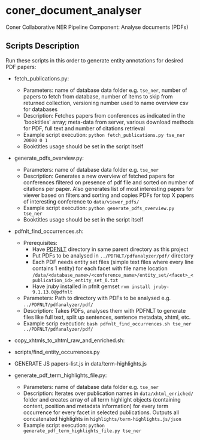 # coner_document_analyser
Coner Collaborative NER Pipeline Component: Analyse documents (PDFs)

## Scripts Description
Run these scripts in this order to generate entity annotations for desired PDF papers: 

- fetch_publications.py:
  - Parameters: name of database data folder e.g. `tse_ner`, number of papers to fetch from database, number of items to skip from returned collection, versioning number used to name overview csv for databases
  - Description: Fetches papers from conferences as indicated in the 'booktitles' array; meta-data from server, various download methods for PDF, full text and number of citations retrieval
  - Example script execution: `python fetch_publications.py tse_ner 20000 0 1`
  - Booktitles usage should be set in the script itself

- generate_pdfs_overview.py:
  - Parameters: name of database data folder e.g. `tse_ner`
  - Description: Generates a new overview of fetched papers for conferences filtered on presence of pdf file and sorted on number of citations per paper. Also generates list of most interesting papers for viewer based on filters and sorting and copies PDFs for top X papers of interesting conference to `data/viewer_pdfs/`
  - Example script execution: `python generate_pdfs_overview.py tse_ner` 
  - Booktitles usage should be set in the script itself


- pdfnlt_find_occurrences.sh:
  - Prerequisites: 
    - Have [PDFNLT](https://github.com/KMCS-NII/PDFNLT-1.0) directory in same parent directory as this project
    - Put PDFs to be analysed in `../PDFNLT/pdfanalyzer/pdf/` directory
    - Each PDF needs entity set files (simple text files where every line contains 1 entity) for each facet with file name location `/data/<database_name>/<conference_name>/entity_set/<facet>_<publication_id>_entity_set_0.txt`
    - Have jruby installed in pfnlt gemset `rvm install jruby-9.1.13.0@pdfnlt`
  - Parameters: Path to directory with PDFs to be analysed e.g. `../PDFNLT/pdfanalyzer/pdf/`
  - Description: Takes PDFs, analyses them with PDFNLT to generate files like full text, split up sentences, sentence metadata, xhtml, etc.
  - Example scrip execution: `bash pdfnlt_find_occurrences.sh tse_ner ../PDFNLT/pdfanalyzer/pdf/`

- copy_xhtmls_to_xhtml_raw_and_enriched.sh:

-  scripts/find_entity_occurrences.py

- GENERATE JS papers-list.js in data/term-highlights.js

- generate_pdf_term_highlights_file.py:
  - Parameters: name of database data folder e.g. `tse_ner`
  - Description: Iterates over publication names in `data/xhtml_enriched/` folder and creates array of all term highlight objects (containing content, position and metadata information) for every term occurrence for every facet in selected publications. Outputs all concatenated highlights in `highlights/term-highlights.js/json`
  - Example script execution: `python generate_pdf_term_highlights_file.py tse_ner` 


